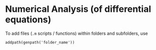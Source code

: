 ﻿Numerical Analysis (of differential equations)
===================

To add files (`.m` scripts / functions) within folders and subfolders, use

```
addpath(genpath('folder_name'))
```
